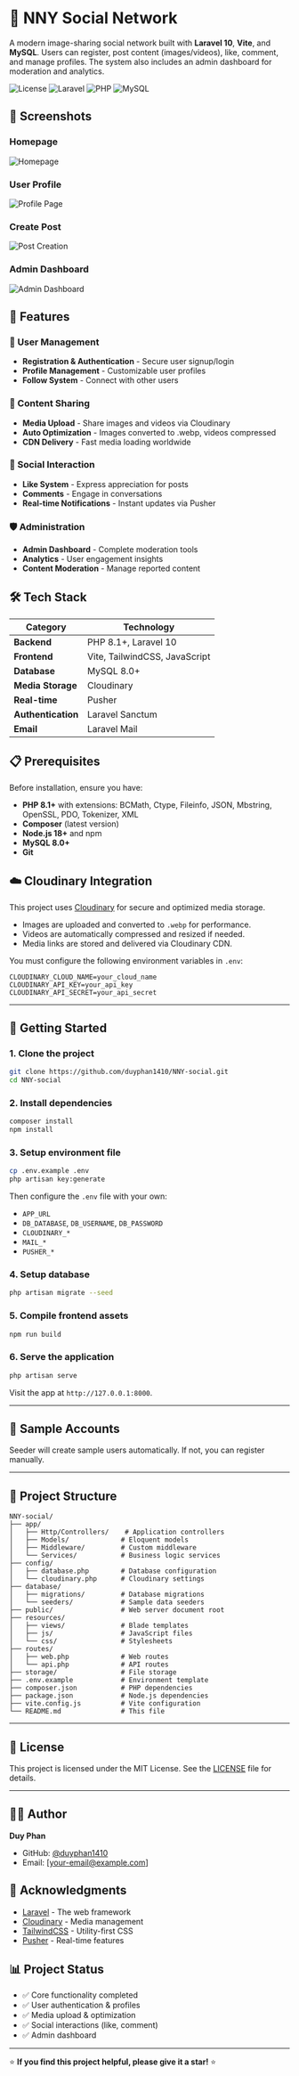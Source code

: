 # 📱 NNY Social Network

A modern image-sharing social network built with **Laravel 10**, **Vite**, and **MySQL**. Users can register, post content (images/videos), like, comment, and manage profiles. The system also includes an admin dashboard for moderation and analytics.

![License](https://img.shields.io/badge/license-MIT-blue.svg)
![Laravel](https://img.shields.io/badge/Laravel-10-red.svg)
![PHP](https://img.shields.io/badge/PHP-8.1+-blue.svg)
![MySQL](https://img.shields.io/badge/MySQL-8.0+-orange.svg)

## 📸 Screenshots

### Homepage
![Homepage](screenshots/homepage.png)

### User Profile
![Profile Page](screenshots/profile.png)

### Create Post
![Post Creation](screenshots/create-post.png)

### Admin Dashboard
![Admin Dashboard](screenshots/admin-dashboard.png)

## 🚀 Features

### 👥 User Management
- **Registration & Authentication** - Secure user signup/login
- **Profile Management** - Customizable user profiles
- **Follow System** - Connect with other users

### 📱 Content Sharing  
- **Media Upload** - Share images and videos via Cloudinary
- **Auto Optimization** - Images converted to .webp, videos compressed
- **CDN Delivery** - Fast media loading worldwide

### 💬 Social Interaction
- **Like System** - Express appreciation for posts
- **Comments** - Engage in conversations
- **Real-time Notifications** - Instant updates via Pusher

### 🛡️ Administration
- **Admin Dashboard** - Complete moderation tools
- **Analytics** - User engagement insights
- **Content Moderation** - Manage reported content

## 🛠️ Tech Stack

| Category | Technology |
|----------|------------|
| **Backend** | PHP 8.1+, Laravel 10 |
| **Frontend** | Vite, TailwindCSS, JavaScript |
| **Database** | MySQL 8.0+ |
| **Media Storage** | Cloudinary |
| **Real-time** | Pusher |
| **Authentication** | Laravel Sanctum |
| **Email** | Laravel Mail |

## 📋 Prerequisites

Before installation, ensure you have:

- **PHP 8.1+** with extensions: BCMath, Ctype, Fileinfo, JSON, Mbstring, OpenSSL, PDO, Tokenizer, XML
- **Composer** (latest version)
- **Node.js 18+** and npm
- **MySQL 8.0+**
- **Git**

## ☁️ Cloudinary Integration

This project uses [Cloudinary](https://cloudinary.com/) for secure and optimized media storage.

- Images are uploaded and converted to `.webp` for performance.
- Videos are automatically compressed and resized if needed.
- Media links are stored and delivered via Cloudinary CDN.

You must configure the following environment variables in `.env`:

```env
CLOUDINARY_CLOUD_NAME=your_cloud_name
CLOUDINARY_API_KEY=your_api_key
CLOUDINARY_API_SECRET=your_api_secret
```
---

## 🚀 Getting Started

### 1. Clone the project

```bash
git clone https://github.com/duyphan1410/NNY-social.git
cd NNY-social
````

### 2. Install dependencies

```bash
composer install
npm install
```

### 3. Setup environment file

```bash
cp .env.example .env
php artisan key:generate
```

Then configure the `.env` file with your own:

* `APP_URL`
* `DB_DATABASE`, `DB_USERNAME`, `DB_PASSWORD`
* `CLOUDINARY_*`
* `MAIL_*`
* `PUSHER_*`

### 4. Setup database

```bash
php artisan migrate --seed
```

### 5. Compile frontend assets

```bash
npm run build
```

### 6. Serve the application

```bash
php artisan serve
```

Visit the app at `http://127.0.0.1:8000`.

---

## 🧪 Sample Accounts

Seeder will create sample users automatically. If not, you can register manually.

---

## 📁 Project Structure

```
NNY-social/
├── app/
│   ├── Http/Controllers/    # Application controllers
│   ├── Models/             # Eloquent models
│   ├── Middleware/         # Custom middleware
│   └── Services/           # Business logic services
├── config/
│   ├── database.php        # Database configuration
│   └── cloudinary.php      # Cloudinary settings
├── database/
│   ├── migrations/         # Database migrations
│   └── seeders/            # Sample data seeders
├── public/                 # Web server document root
├── resources/
│   ├── views/              # Blade templates
│   ├── js/                 # JavaScript files
│   └── css/                # Stylesheets
├── routes/
│   ├── web.php             # Web routes
│   └── api.php             # API routes
├── storage/                # File storage
├── .env.example            # Environment template
├── composer.json           # PHP dependencies
├── package.json            # Node.js dependencies
├── vite.config.js          # Vite configuration
└── README.md               # This file
```

---

## 📄 License

This project is licensed under the MIT License. See the [LICENSE](LICENSE.md) file for details.

---

## 👨‍💻 Author

**Duy Phan**
- GitHub: [@duyphan1410](https://github.com/duyphan1410)
- Email: [your-email@example.com]

## 🙏 Acknowledgments

- [Laravel](https://laravel.com/) - The web framework
- [Cloudinary](https://cloudinary.com/) - Media management
- [TailwindCSS](https://tailwindcss.com/) - Utility-first CSS
- [Pusher](https://pusher.com/) - Real-time features

## 📊 Project Status

- ✅ Core functionality completed
- ✅ User authentication & profiles
- ✅ Media upload & optimization
- ✅ Social interactions (like, comment)
- ✅ Admin dashboard

---

⭐ **If you find this project helpful, please give it a star!** ⭐


